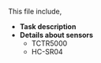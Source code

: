 This file include,
  - **Task description**
  - **Details about sensors**
      * TCTR5000
      * HC-SR04
